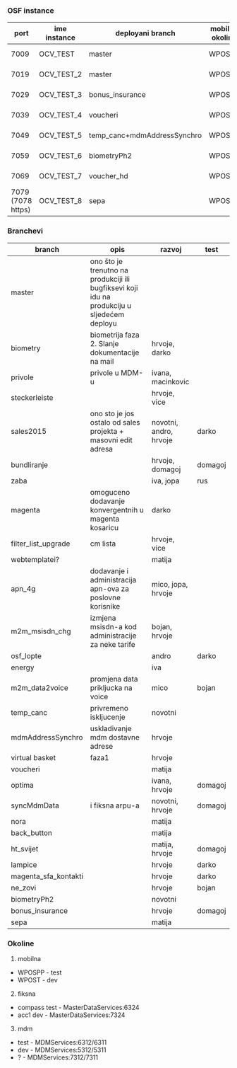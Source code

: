 ### OSF instance
| port | ime instance	| deployani branch | mobilna okolina | fiksna okolina | mdm okolina |
| --- | --- | --- | --- | --- | --- |
| 7009 | OCV_TEST |	master | WPOSPP | compass test   |  test  |
| 7019 | OCV_TEST_2 | master | WPOST | acc1 dev | dev |
| 7029 | OCV_TEST_3 | bonus_insurance | WPOSPP | compass test | test |
| 7039 | OCV_TEST_4 | voucheri | WPOSPP | compass test | test |
| 7049 | OCV_TEST_5 | temp_canc+mdmAddressSynchro | WPOSPP | compass dev | test |
| 7059 | OCV_TEST_6 | biometryPh2 | WPOSPP | compass test | test |
| 7069 | OCV_TEST_7 | voucher_hd | WPOSPP | compass test | test |
| 7079 (7078 https) | OCV_TEST_8 | sepa | WPOSPP | compass test | test |


### Branchevi
| branch | opis | razvoj | test |
| --- | --- | --- | --- |
| master | ono što je trenutno na produkciji ili bugfiksevi koji idu na produkciju u sljedećem deployu | | |
| biometry | biometrija faza 2. Slanje dokumentacije na mail | hrvoje, darko | |
| privole | privole u MDM-u | ivana, macinkovic | |
| steckerleiste  | | hrvoje, vice | |
| sales2015  | ono sto je jos ostalo od sales projekta + masovni edit adresa | novotni, andro, hrvoje | darko |
| bundliranje | | hrvoje, domagoj | domagoj |
| zaba  | | iva, jopa | rus |
| magenta  | omoguceno dodavanje konvergentnih u magenta kosaricu | darko | |
| filter_list_upgrade  | cm lista | hrvoje, vice | |
| webtemplatei?  | | matija | |
| apn_4g | dodavanje i administracija apn-ova za poslovne korisnike | mico, jopa, hrvoje | |
| m2m_msisdn_chg | izmjena msisdn-a kod administracije za neke tarife | bojan, hrvoje | |
| osf_lopte  | | andro | darko |
| energy  | | iva |  |
| m2m_data2voice | promjena data prikljucka na voice | mico | bojan |
| temp_canc | privremeno iskljucenje | novotni |  |
| mdmAddressSynchro | uskladivanje mdm dostavne adrese | hrvoje |  |
| virtual basket | faza1 | hrvoje |  |
| voucheri | | matija | |
| optima | | ivana, hrvoje | domagoj |
| syncMdmData | i fiksna arpu-a | novotni, hrvoje | domagoj |
| nora | | matija | |
| back_button | | matija | |
| ht_svijet | | matija, hrvoje | domagoj |
| lampice | | hrvoje | darko |
| magenta_sfa_kontakti | | hrvoje | darko |
| ne_zovi | | hrvoje | bojan |
| biometryPh2 | | novotni | |
| bonus_insurance | | hrvoje | domagoj |
| sepa | | matija | |


### Okoline
1. mobilna
 *	WPOSPP - test
 *	WPOST - dev

2. fiksna
 * compass test - MasterDataServices:6324
 * acc1 dev - MasterDataServices:7324

3. mdm
 * test - MDMServices:6312/6311
 * dev - MDMServices:5312/5311
 * ? - MDMServices:7312/7311
